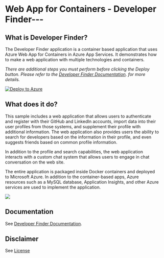 # Web App for Containers - Developer Finder---

## What is Developer Finder?

The Developer Finder application is a container based application that uses Azure Web App for Containers in Azure App Services. It demonstrates how to make a web application with multiple technologies and containers. 

*There are additional steps you must perform before clicking the Deploy button.  Please refer to the [Developer Finder Documentation](https://azure-app-service.github.io/DemoApp/setup/2001/01/01/choose-a-name.html). for more details.*

   [![Deploy to Azure](http://azuredeploy.net/deploybutton.png)](https://portal.azure.com/#create/Microsoft.Template/uri/https%3A%2F%2Fraw.githubusercontent.com%2FAzure-App-Service%2FDemoApp%2Fmaster%2Fazuredeploy.json)

## What does it do?

This sample includes a web application that allows users to authenticate and register with their GitHub and LinkedIn accounts, import data into their user profiles from those systems, and supplement their profile with additional information. The web application also provides users the ability to search for developers based on the information in their profile, and even suggests friends based on common profile information.

In addition to the profile and search capabilities, the web application interacts with a custom chat system that allows users to engage in chat conversation on the web site.

The entire application is packaged inside Docker containers and deployed to Microsoft Azure. In addition to the container-based apps, Azure resources such as a MySQL database, Application Insights, and other Azure services are used to implement the application. 

![](docs/img/architecture.jpg)

## Documentation

See [Developer Finder Documentation](https://azure-app-service.github.io/DemoApp).

## Disclaimer

See [License](LICENSE)
